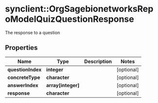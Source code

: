# synclient::OrgSagebionetworksRepoModelQuizQuestionResponse

The response to a question

## Properties
Name | Type | Description | Notes
------------ | ------------- | ------------- | -------------
**questionIndex** | **integer** |  | [optional] 
**concreteType** | **character** |  | [optional] 
**answerIndex** | **array[integer]** |  | [optional] 
**response** | **character** |  | [optional] 


